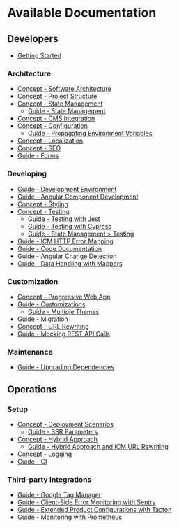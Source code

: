 <!--
kb_overview
kb_pwa
kb_everyone
kb_sync_latest_only
-->

# Available Documentation

## Developers

- [Getting Started](./guides/getting-started.md)

### Architecture

- [Concept - Software Architecture](./concepts/software-architecture.md)
- [Concept - Project Structure](./concepts/project-structure.md)
- [Concept - State Management](./concepts/state-management.md)
  - [Guide - State Management](./guides/state-management.md)
- [Concept - CMS Integration](./concepts/cms-integration.md)
- [Concept - Configuration](./concepts/configuration.md)
  - [Guide - Propagating Environment Variables](./guides/propagating-environment-variables.md)
- [Concept - Localization](./concepts/localization.md)
- [Concept - SEO](./concepts/search-engine-optimization.md)
- [Guide - Forms](./guides/forms.md)

### Developing

- [Guide - Development Environment](./guides/development.md)
- [Guide - Angular Component Development](./guides/angular-component-development.md)
- [Concept - Styling](./concepts/styling-behavior.md)
- [Concept - Testing](./concepts/testing.md)
  - [Guide - Testing with Jest](./guides/testing-jest.md)
  - [Guide - Testing with Cypress](./guides/testing-cypress.md)
  - [Guide - State Management > Testing](./guides/state-management.md#testing-ngrx-artifacts)
- [Guide - ICM HTTP Error Mapping](./guides/icm-http-error-mapping.md)
- [Guide - Code Documentation](./guides/code-documentation.md)
- [Guide - Angular Change Detection](./guides/angular-change-detection.md)
- [Guide - Data Handling with Mappers](./guides/data-handling-with-mappers.md)

### Customization

- [Concept - Progressive Web App](./concepts/progressive-web-app.md)
- [Guide - Customizations](./guides/customizations.md)
  - [Guide - Multiple Themes](./guides/multiple-themes.md)
- [Guide - Migration](./guides/migrations.md)
- [Concept - URL Rewriting](./concepts/url-rewriting.md)
- [Guide - Mocking REST API Calls](./guides/mocking-rest-calls.md)

### Maintenance

- [Guide - Upgrading Dependencies](./guides/upgrading-pwa.md)

## Operations

### Setup

- [Concept - Deployment Scenarios](./concepts/deployment-scenarios.md)
  - [Guide - SSR Parameters](./guides/ssr-startup.md)
- [Concept - Hybrid Approach](./concepts/hybrid-approach.md)
  - [Guide - Hybrid Approach and ICM URL Rewriting](./guides/hybrid-approach-icm-url-rewriting.md)
- [Concept - Logging](./concepts/logging.md)
- [Guide - CI](./guides/continuous-integration.md)

### Third-party Integrations

- [Guide - Google Tag Manager](./guides/google-tag-manager.md)
- [Guide - Client-Side Error Monitoring with Sentry](./guides/sentry-error-monitoring.md)
- [Guide - Extended Product Configurations with Tacton](./guides/tacton-product-configuration.md)
- [Guide - Monitoring with Prometheus](./guides/prometheus-monitoring.md)
